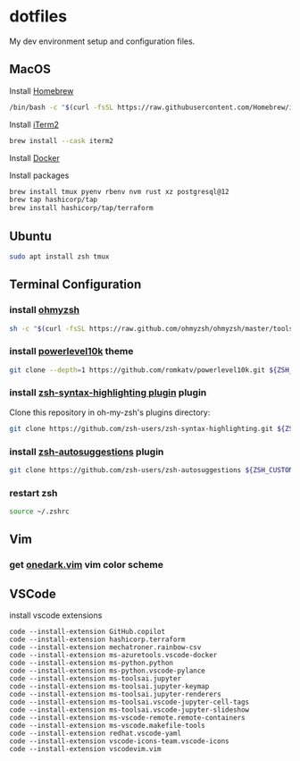 # dotfiles

My dev environment setup and configuration files.

## MacOS

Install [Homebrew](https://brew.sh/)

```bash
/bin/bash -c "$(curl -fsSL https://raw.githubusercontent.com/Homebrew/install/HEAD/install.sh)"
```

Install [iTerm2](https://iterm2.com/)

```bash
brew install --cask iterm2
```

Install [Docker](https://docs.docker.com/desktop/install/mac-install/)

Install packages

```bash
brew install tmux pyenv rbenv nvm rust xz postgresql@12
brew tap hashicorp/tap
brew install hashicorp/tap/terraform
```

## Ubuntu

```bash
sudo apt install zsh tmux
```

## Terminal Configuration

### install [ohmyzsh](https://ohmyz.sh/#install)

```bash
sh -c "$(curl -fsSL https://raw.github.com/ohmyzsh/ohmyzsh/master/tools/install.sh)"
```

### install [powerlevel10k](https://github.com/romkatv/powerlevel10k) theme

```bash
git clone --depth=1 https://github.com/romkatv/powerlevel10k.git ${ZSH_CUSTOM:-$HOME/.oh-my-zsh/custom}/themes/powerlevel10k
```

### install [zsh-syntax-highlighting plugin](https://github.com/zsh-users/zsh-syntax-highlighting/blob/master/INSTALL.md) plugin

Clone this repository in oh-my-zsh's plugins directory:

```bash
git clone https://github.com/zsh-users/zsh-syntax-highlighting.git ${ZSH_CUSTOM:-~/.oh-my-zsh/custom}/plugins/zsh-syntax-highlighting
```

### install [zsh-autosuggestions](https://github.com/zsh-users/zsh-autosuggestions/blob/master/INSTALL.md#oh-my-zsh) plugin

```bash
git clone https://github.com/zsh-users/zsh-autosuggestions ${ZSH_CUSTOM:-~/.oh-my-zsh/custom}/plugins/zsh-autosuggestions
```

### restart zsh

```bash
source ~/.zshrc
```

## Vim

### get [onedark.vim](https://github.com/joshdick/onedark.vim) vim color scheme

## VSCode

install vscode extensions

```
code --install-extension GitHub.copilot
code --install-extension hashicorp.terraform
code --install-extension mechatroner.rainbow-csv
code --install-extension ms-azuretools.vscode-docker
code --install-extension ms-python.python
code --install-extension ms-python.vscode-pylance
code --install-extension ms-toolsai.jupyter
code --install-extension ms-toolsai.jupyter-keymap
code --install-extension ms-toolsai.jupyter-renderers
code --install-extension ms-toolsai.vscode-jupyter-cell-tags
code --install-extension ms-toolsai.vscode-jupyter-slideshow
code --install-extension ms-vscode-remote.remote-containers
code --install-extension ms-vscode.makefile-tools
code --install-extension redhat.vscode-yaml
code --install-extension vscode-icons-team.vscode-icons
code --install-extension vscodevim.vim
```
